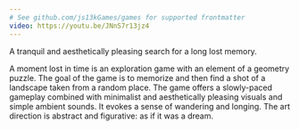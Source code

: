 ```yaml
---
# See github.com/js13kGames/games for supported frontmatter
video: https://youtu.be/JNnS7r13jz4
---
```

A tranquil and aesthetically pleasing search for a long lost memory.

A moment lost in time is an exploration game with an element of a geometry puzzle. The goal of the game is to memorize and then find a shot of a landscape taken from a random place.
The game offers a slowly-paced gameplay combined with minimalist and aesthetically pleasing visuals and simple ambient sounds. It evokes a sense of wandering and longing. The art direction is abstract and figurative: as if it was a dream.